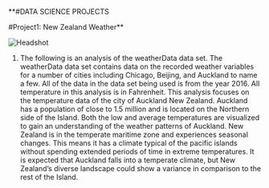 **#DATA SCIENCE PROJECTS

#Project1: New Zealand Weather**


![Headshot](https://user-images.githubusercontent.com/82967749/128939592-7a3ac53f-1fa7-4e12-bf39-a1ddcbc1f795.PNG)





1. The following is an analysis of the weatherData data set. The weatherData data set contains data on the recorded weather variables for a number of cities including Chicago, Beijing, and Auckland to name a few. All of the data in the data set being used is from the year 2016. All temperature in this analysis is in Fahrenheit. This analysis focuses on the temperature data of the city of Auckland New Zealand. Auckland has a population of close to 1.5 million and is located on the Northern side of the Island. Both the low and average temperatures are visualized to gain an understanding of the weather patterns of Auckland. New Zealand is in the temperate maritime zone and experiences seasonal changes. This means it has a climate typical of the pacific islands without spending extended periods of time in extreme temperatures. It is expected that Auckland falls into a temperate climate, but New Zealand’s diverse landscape could show a variance in comparison to the rest of the Island.



```

